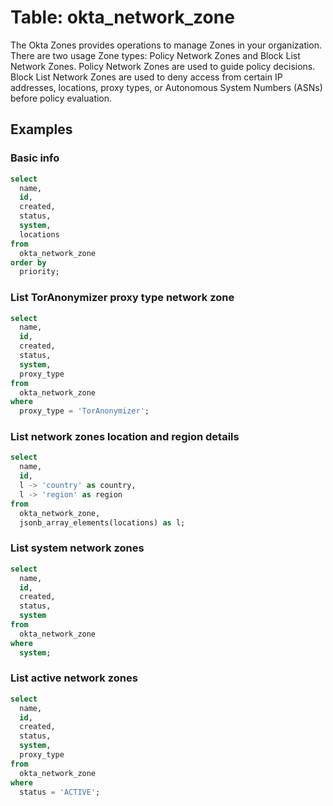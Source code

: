 # Table: okta_network_zone

The Okta Zones provides operations to manage Zones in your organization. There are two usage Zone types: Policy Network Zones and Block List Network Zones. Policy Network Zones are used to guide policy decisions. Block List Network Zones are used to deny access from certain IP addresses, locations, proxy types, or Autonomous System Numbers (ASNs) before policy evaluation.

## Examples

### Basic info

```sql
select
  name,
  id,
  created,
  status,
  system,
  locations
from
  okta_network_zone
order by
  priority;
```

### List TorAnonymizer proxy type network zone

```sql
select
  name,
  id,
  created,
  status,
  system,
  proxy_type
from
  okta_network_zone
where
  proxy_type = 'TorAnonymizer';
```

### List network zones location and region details

```sql
select
  name,
  id,
  l -> 'country' as country,
  l -> 'region' as region
from
  okta_network_zone,
  jsonb_array_elements(locations) as l;
```

### List system network zones

```sql
select
  name,
  id,
  created,
  status,
  system
from
  okta_network_zone
where
  system;
```

### List active network zones

```sql
select
  name,
  id,
  created,
  status,
  system,
  proxy_type
from
  okta_network_zone
where
  status = 'ACTIVE';
```